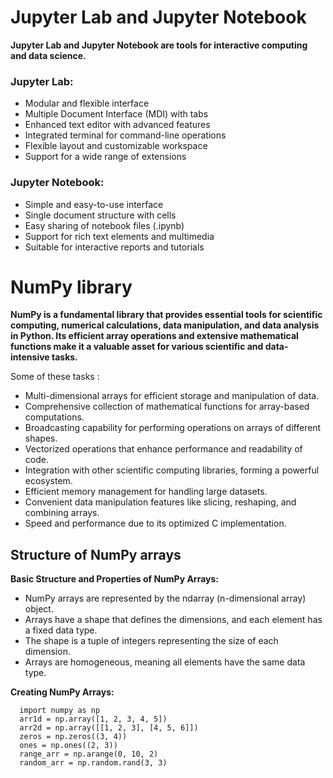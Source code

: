 # Jupyter Lab and Jupyter Notebook
**Jupyter Lab and Jupyter Notebook are tools for interactive computing and data science.**

### Jupyter Lab:

* Modular and flexible interface
* Multiple Document Interface (MDI) with tabs
* Enhanced text editor with advanced features
* Integrated terminal for command-line operations
* Flexible layout and customizable workspace
* Support for a wide range of extensions



### Jupyter Notebook:

* Simple and easy-to-use interface
* Single document structure with cells
* Easy sharing of notebook files (.ipynb)
* Support for rich text elements and multimedia
* Suitable for interactive reports and tutorials


# NumPy library
**NumPy is a fundamental library that provides essential tools for scientific computing, numerical calculations, data manipulation, and data analysis in Python.
Its efficient array operations and extensive mathematical functions make it a valuable asset for various scientific and data-intensive tasks.**

Some of these tasks : 



* Multi-dimensional arrays for efficient storage and manipulation of data.
* Comprehensive collection of mathematical functions for array-based computations.
* Broadcasting capability for performing operations on arrays of different shapes.
* Vectorized operations that enhance performance and readability of code.
* Integration with other scientific computing libraries, forming a powerful ecosystem.
* Efficient memory management for handling large datasets.
* Convenient data manipulation features like slicing, reshaping, and combining arrays.
* Speed and performance due to its optimized C implementation.



## Structure of NumPy arrays


**Basic Structure and Properties of NumPy Arrays:**

* NumPy arrays are represented by the ndarray (n-dimensional array) object.
* Arrays have a shape that defines the dimensions, and each element has a fixed data type.
* The shape is a tuple of integers representing the size of each dimension.
* Arrays are homogeneous, meaning all elements have the same data type.


**Creating NumPy Arrays:**

      import numpy as np
      arr1d = np.array([1, 2, 3, 4, 5])
      arr2d = np.array([[1, 2, 3], [4, 5, 6]])
      zeros = np.zeros((3, 4))
      ones = np.ones((2, 3))
      range_arr = np.arange(0, 10, 2)
      random_arr = np.random.rand(3, 3)
